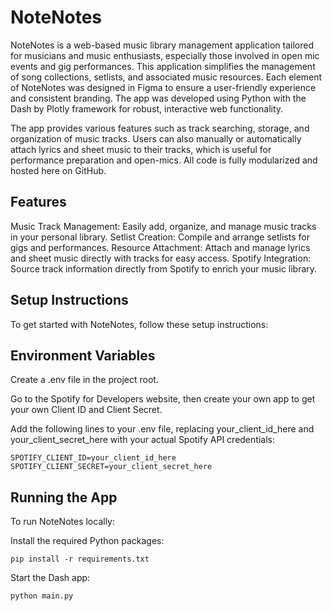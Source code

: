 # NoteNotes
NoteNotes is a web-based music library management application tailored for musicians and music enthusiasts, especially those involved in open mic events and gig performances. This application simplifies the management of song collections, setlists, and associated music resources. Each element of NoteNotes was designed in Figma to ensure a user-friendly experience and consistent branding. The app was developed using Python with the Dash by Plotly framework for robust, interactive web functionality.

The app provides various features such as track searching, storage, and organization of music tracks. Users can also manually or automatically attach lyrics and sheet music to their tracks, which is useful for performance preparation and open-mics. All code is fully modularized and hosted here on GitHub.

## Features
Music Track Management: Easily add, organize, and manage music tracks in your personal library.
Setlist Creation: Compile and arrange setlists for gigs and performances.
Resource Attachment: Attach and manage lyrics and sheet music directly with tracks for easy access.
Spotify Integration: Source track information directly from Spotify to enrich your music library.

## Setup Instructions
To get started with NoteNotes, follow these setup instructions:

## Environment Variables
Create a .env file in the project root.

Go to the Spotify for Developers website, then create your own app to get your own Client ID and Client Secret.

Add the following lines to your .env file, replacing your_client_id_here and your_client_secret_here with your actual Spotify API credentials:

```
SPOTIFY_CLIENT_ID=your_client_id_here
SPOTIFY_CLIENT_SECRET=your_client_secret_here
```

## Running the App
To run NoteNotes locally:

Install the required Python packages:
```
pip install -r requirements.txt
```

Start the Dash app:
```
python main.py
```
